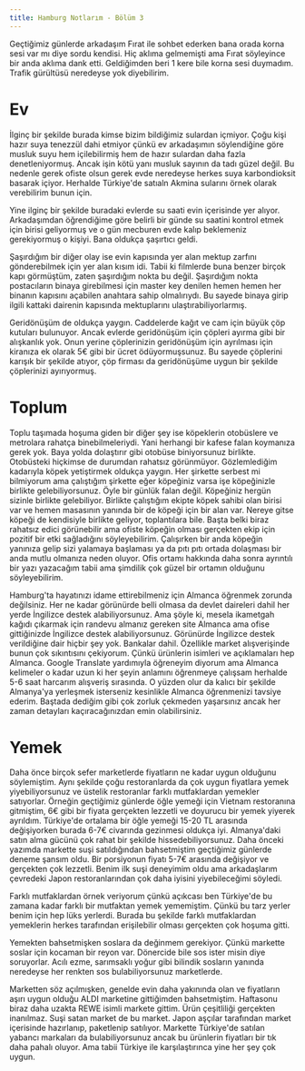 ```yaml
---
title: Hamburg Notlarım - Bölüm 3
---
```


Geçtiğimiz günlerde arkadaşım Fırat ile sohbet ederken bana orada korna sesi var mı diye sordu kendisi. Hiç aklıma gelmemişti ama Fırat söyleyince bir anda aklıma dank etti. Geldiğimden beri 1 kere bile korna sesi duymadım. Trafik gürültüsü neredeyse yok diyebilirim.

# Ev

İlginç bir şekilde burada kimse bizim bildiğimiz sulardan içmiyor. Çoğu kişi hazır suya tenezzül dahi etmiyor çünkü ev arkadaşımın söylendiğine göre musluk suyu hem içilebilirmiş hem de hazır sulardan daha fazla denetleniyormuş. Ancak işin kötü yanı musluk sayının da tadı güzel değil. Bu nedenle gerek ofiste olsun gerek evde neredeyse herkes suya karbondioksit basarak içiyor. Herhalde Türkiye'de satıaln Akmina sularını örnek olarak verebilirim bunun için.

Yine ilginç bir şekilde buradaki evlerde su saati evin içerisinde yer alıyor. Arkadaşımdan öğrendiğime göre belirli bir günde su saatini kontrol etmek için birisi geliyormuş ve o gün mecburen evde kalıp beklemeniz gerekiyormuş o kişiyi. Bana oldukça şaşırtıcı geldi. 

Şaşırdığım bir diğer olay ise evin kapısında yer alan mektup zarfını gönderebilmek için yer alan kısım idi. Tabii ki filmlerde buna benzer birçok kapı görmüştüm, zaten şaşırdığım nokta bu  değil. Şaşırdığım nokta postacıların binaya girebilmesi için master key denilen hemen hemen her binanın kapısını açabilen anahtara sahip olmalırıydı. Bu sayede binaya girip ilgili kattaki dairenin kapısında mektuplarını ulaştırabiliyorlarmış.

Geridönüşüm de oldukça yaygın. Caddelerde kağıt ve cam için büyük çöp kutuları bulunuyor. Ancak evlerde geridönüşüm için çöpleri ayırma gibi bir alışkanlık yok. Onun yerine çöplerinizin geridönüşüm için ayrılması için kiranıza ek olarak 5€ gibi bir ücret ödüyormuşsunuz. Bu sayede çöplerini karışık bir şekilde atıyor, çöp firması da geridönüşüme uygun bir şekilde çöplerinizi ayırıyormuş.

# Toplum

Toplu taşımada hoşuma giden bir diğer şey ise köpeklerin otobüslere ve metrolara rahatça binebilmeleriydi. Yani herhangi bir kafese falan koymanıza gerek yok. Baya yolda dolaştırır gibi otobüse biniyorsunuz birlikte. Otobüsteki hiçkimse de durumdan rahatsız görünmüyor. Gözlemlediğim kadarıyla köpek yetiştirmek oldukça yaygın. Her şirkette serbest mi bilmiyorum ama çalıştığım şirkette eğer köpeğiniz varsa işe köpeğinizle birlikte gelebiliyorsunuz. Öyle bir günlük falan değil. Köpeğiniz hergün sizinle birlikte gelebiliyor. Birlikte çalıştığım ekipte köpek sahibi olan birisi var ve hemen masasının yanında bir de köpeği için bir alan var. Nereye gitse köpeği de kendisiyle birlikte geliyor, toplantılara bile. Başta belki biraz rahatsız edici görünebilir ama ofiste köpeğin olması gerçekten ekip için pozitif bir etki sağladığını söyleyebilirim. Çalışırken bir anda köpeğin yanınıza gelip sizi yalamaya başlaması ya da pıtı pıtı ortada dolaşması bir anda mutlu olmanıza neden oluyor. Ofis ortamı hakkında daha sonra ayrıntılı bir yazı yazacağım tabii ama şimdilik çok güzel bir ortamın olduğunu söyleyebilirim.

Hamburg'ta hayatınızı idame ettirebilmeniz için Almanca öğrenmek zorunda değilsiniz. Her ne kadar görünürde belli olmasa da devlet daireleri dahil her yerde İngilizce destek alabiliyorsunuz. Ama şöyle ki, mesela ikametgah kağıdı çıkarmak için randevu almanız gereken site Almanca ama ofise gittiğinizde İngilizce destek alabiliyorsunuz. Görünürde İngilizce destek verildiğine dair hiçbir şey yok. Bankalar dahil. Özellikle market alışverişinde bunun çok sıkıntısını çekiyorum. Çünkü ürünlerin isimleri ve açıklamaları hep Almanca. Google Translate yardımıyla öğreneyim diyorum ama Almanca kelimeler o kadar uzun ki her şeyin anlamını öğrenmeye çalışsam herhalde 5-6 saat harcarım alışveriş sırasında. O yüzden olur da kalıcı bir şekilde Almanya'ya yerleşmek isterseniz kesinlikle Almanca öğrenmenizi tavsiye ederim. Baştada dediğim gibi çok zorluk çekmeden yaşarsınız ancak her zaman detayları kaçıracağınızdan emin olabilirsiniz. 


# Yemek

Daha önce birçok sefer marketlerde fiyatların ne kadar uygun olduğunu söylemiştim. Aynı şekilde çoğu restoranlarda da çok uygun fiyatlara yemek yiyebiliyorsunuz ve üstelik restoranlar farklı mutfaklardan yemekler satıyorlar. Örneğin geçtiğimiz günlerde öğle yemeği için Vietnam restoranına gitmiştim, 6€ gibi bir fiyata gerçekten lezzetli ve doyurucu bir yemek yiyerek ayrıldım. Türkiye'de ortalama bir öğle yemeği 15-20 TL arasında değişiyorken burada 6-7€ civarında gezinmesi oldukça iyi. Almanya'daki satın alma gücünü çok rahat bir şekilde hissedebiliyorsunuz. Daha önceki yazımda markette suşi satıldığından bahsetmiştim geçtiğimiz günlerde deneme şansım oldu. Bir porsiyonun fiyatı 5-7€ arasında değişiyor ve gerçekten çok lezzetli. Benim ilk suşi deneyimim oldu ama arkadaşlarım çevredeki Japon restoranlarından çok daha iyisini yiyebileceğimi söyledi. 

Farklı mutfaklardan örnek veriyorum çünkü açıkcası ben Türkiye'de bu zamana kadar farklı bir mutfaktan yemek yememiştim. Çünkü bu tarz yerler benim için hep lüks yerlerdi. Burada bu şekilde farklı mutfaklardan yemeklerin herkes tarafından erişilebilir olması gerçekten çok hoşuma gitti. 

Yemekten bahsetmişken soslara da değinmem gerekiyor. Çünkü markette soslar için kocaman bir reyon var. Dönercide bile sos ister misin diye soruyorlar. Acılı ezme, sarımsaklı yoğur gibi bilindik sosların yanında neredeyse her renkten sos bulabiliyorsunuz marketlerde. 

Marketten söz açılmışken, genelde evin daha yakınında olan ve fiyatların aşırı uygun olduğu ALDI marketine gittiğimden bahsetmiştim. Haftasonu biraz daha uzakta REWE isimli markete gittim. Ürün çeşitliliği gerçekten inanılmaz. Suşi satan market de bu market. Japon aşçılar tarafından market içerisinde hazırlanıp, paketlenip satılıyor. Markette Türkiye'de satılan yabancı markaları da bulabiliyorsunuz ancak bu ürünlerin fiyatları bir tık daha pahalı oluyor. Ama tabii Türkiye ile karşılaştırınca yine her şey çok uygun.